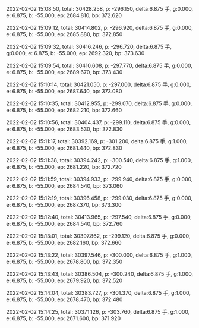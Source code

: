2022-02-02 15:08:50, total: 30428.258, p: -296.150, delta:6.875 手, g:0.000, e: 6.875, b: -55.000, ep: 2684.810, bp: 372.620

2022-02-02 15:09:12, total: 30414.802, p: -296.920, delta:6.875 手, g:0.000, e: 6.875, b: -55.000, ep: 2685.880, bp: 372.850

2022-02-02 15:09:32, total: 30416.246, p: -296.720, delta:6.875 手, g:0.000, e: 6.875, b: -55.000, ep: 2692.320, bp: 373.630

2022-02-02 15:09:54, total: 30410.608, p: -297.770, delta:6.875 手, g:0.000, e: 6.875, b: -55.000, ep: 2689.670, bp: 373.430

2022-02-02 15:10:14, total: 30421.050, p: -297.000, delta:6.875 手, g:0.000, e: 6.875, b: -55.000, ep: 2687.640, bp: 373.080

2022-02-02 15:10:35, total: 30412.955, p: -299.070, delta:6.875 手, g:0.000, e: 6.875, b: -55.000, ep: 2682.210, bp: 372.660

2022-02-02 15:10:56, total: 30404.437, p: -299.110, delta:6.875 手, g:0.000, e: 6.875, b: -55.000, ep: 2683.530, bp: 372.830

2022-02-02 15:11:17, total: 30392.169, p: -301.200, delta:6.875 手, g:1.000, e: 6.875, b: -55.000, ep: 2681.440, bp: 372.830

2022-02-02 15:11:38, total: 30394.242, p: -300.540, delta:6.875 手, g:1.000, e: 6.875, b: -55.000, ep: 2681.220, bp: 372.720

2022-02-02 15:11:59, total: 30394.933, p: -299.940, delta:6.875 手, g:0.000, e: 6.875, b: -55.000, ep: 2684.540, bp: 373.060

2022-02-02 15:12:19, total: 30396.458, p: -299.030, delta:6.875 手, g:0.000, e: 6.875, b: -55.000, ep: 2687.370, bp: 373.300

2022-02-02 15:12:40, total: 30413.965, p: -297.540, delta:6.875 手, g:0.000, e: 6.875, b: -55.000, ep: 2684.540, bp: 372.760

2022-02-02 15:13:01, total: 30397.862, p: -299.120, delta:6.875 手, g:0.000, e: 6.875, b: -55.000, ep: 2682.160, bp: 372.660

2022-02-02 15:13:22, total: 30397.546, p: -300.000, delta:6.875 手, g:1.000, e: 6.875, b: -55.000, ep: 2678.800, bp: 372.350

2022-02-02 15:13:43, total: 30386.504, p: -300.240, delta:6.875 手, g:1.000, e: 6.875, b: -55.000, ep: 2679.920, bp: 372.520

2022-02-02 15:14:04, total: 30383.727, p: -301.370, delta:6.875 手, g:1.000, e: 6.875, b: -55.000, ep: 2678.470, bp: 372.480

2022-02-02 15:14:25, total: 30371.126, p: -303.760, delta:6.875 手, g:1.000, e: 6.875, b: -55.000, ep: 2671.600, bp: 371.920